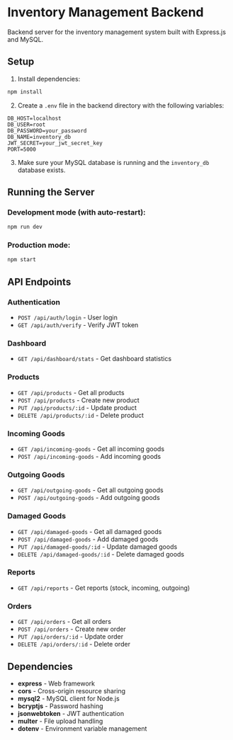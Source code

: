 # Inventory Management Backend

Backend server for the inventory management system built with Express.js and MySQL.

## Setup

1. Install dependencies:
```bash
npm install
```

2. Create a `.env` file in the backend directory with the following variables:
```env
DB_HOST=localhost
DB_USER=root
DB_PASSWORD=your_password
DB_NAME=inventory_db
JWT_SECRET=your_jwt_secret_key
PORT=5000
```

3. Make sure your MySQL database is running and the `inventory_db` database exists.

## Running the Server

### Development mode (with auto-restart):
```bash
npm run dev
```

### Production mode:
```bash
npm start
```

## API Endpoints

### Authentication
- `POST /api/auth/login` - User login
- `GET /api/auth/verify` - Verify JWT token

### Dashboard
- `GET /api/dashboard/stats` - Get dashboard statistics

### Products
- `GET /api/products` - Get all products
- `POST /api/products` - Create new product
- `PUT /api/products/:id` - Update product
- `DELETE /api/products/:id` - Delete product

### Incoming Goods
- `GET /api/incoming-goods` - Get all incoming goods
- `POST /api/incoming-goods` - Add incoming goods

### Outgoing Goods
- `GET /api/outgoing-goods` - Get all outgoing goods
- `POST /api/outgoing-goods` - Add outgoing goods

### Damaged Goods
- `GET /api/damaged-goods` - Get all damaged goods
- `POST /api/damaged-goods` - Add damaged goods
- `PUT /api/damaged-goods/:id` - Update damaged goods
- `DELETE /api/damaged-goods/:id` - Delete damaged goods

### Reports
- `GET /api/reports` - Get reports (stock, incoming, outgoing)

### Orders
- `GET /api/orders` - Get all orders
- `POST /api/orders` - Create new order
- `PUT /api/orders/:id` - Update order
- `DELETE /api/orders/:id` - Delete order

## Dependencies

- **express** - Web framework
- **cors** - Cross-origin resource sharing
- **mysql2** - MySQL client for Node.js
- **bcryptjs** - Password hashing
- **jsonwebtoken** - JWT authentication
- **multer** - File upload handling
- **dotenv** - Environment variable management 